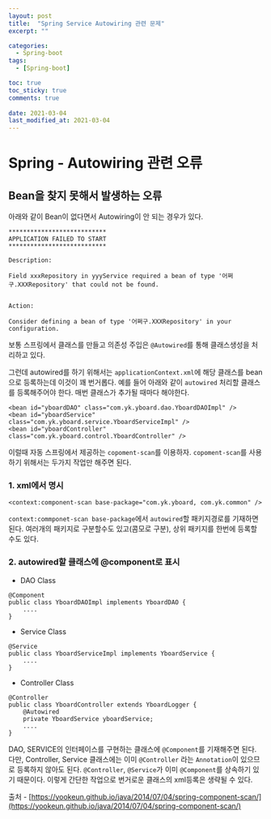 ```yaml
---
layout: post
title:  "Spring Service Autowiring 관련 문제"
excerpt: ""

categories:
  - Spring-boot
tags:
  - [Spring-boot]

toc: true
toc_sticky: true
comments: true
 
date: 2021-03-04
last_modified_at: 2021-03-04
---
```

# Spring - Autowiring 관련 오류

## Bean을 찾지 못해서 발생하는 오류

아래와 같이 Bean이 없다면서 Autowiring이 안 되는 경우가 있다.

```
***************************
APPLICATION FAILED TO START
***************************

Description:

Field xxxRepository in yyyService required a bean of type '어쩌구.XXXRepository' that could not be found.


Action:

Consider defining a bean of type '어쩌구.XXXRepository' in your configuration.
```

보통 스프링에서 클래스를 만들고 의존성 주입은 `@Autowired`를 통해 클래스생성을 처리하고 있다.

그런데 autowired를 하기 위해서는 `applicationContext.xml`에 해당 클래스를 bean으로 등록하는데 이것이 꽤 번거롭다. 예를 들어 아래와 같이 `autowired` 처리할 클래스를 등록해주어야 한다. 매번 클래스가 추가될 때마다 해야한다.

```
<bean id="yboardDAO" class="com.yk.yboard.dao.YboardDAOImpl" />
<bean id="yboardService" class="com.yk.yboard.service.YboardServiceImpl" />        
<bean id="yboardController" class="com.yk.yboard.control.YboardController" />
```

이럴때 자동 스프링에서 제공하는 `copoment-scan`를 이용하자. `copoment-scan`를 사용하기 위해서는 두가지 작업만 해주면 된다.

### 1. xml에서 명시

```
<context:component-scan base-package="com.yk.yboard, com.yk.common" />
```

`context:commponet-scan base-package`에서 `autowired`할 패키지경로를 기재하면 된다. 여러개의 패키지로 구분할수도 있고(콤모로 구분), 상위 패키지를 한번에 등록할 수도 있다.

### 2. autowired할 클래스에 @component로 표시

- DAO Class

```
@Component
public class YboardDAOImpl implements YboardDAO {
    ....
}
```

- Service Class

```
@Service
public class YboardServiceImpl implements YboardService {
    ....
}
```

- Controller Class

```
@Controller
public class YboardController extends YboardLogger {
    @Autowired
    private YboardService yboardService;
 	....
}
```

DAO, SERVICE의 인터페이스를 구현하는 클래스에 `@Component`를 기재해주면 된다. 다만, Controller, Service 클래스에는 이미 `@Controller` 라는 `Annotation`이 있으므로 등록하지 않아도 된다. `@Controller`, `@Service`가 이미 `@Component`를 상속하기 있기 때문이다. 이렇게 간단한 작업으로 번거로운 클래스의 xml등록은 생략될 수 있다.

출처 - [https://yookeun.github.io/java/2014/07/04/spring-component-scan/](https://yookeun.github.io/java/2014/07/04/spring-component-scan/)

